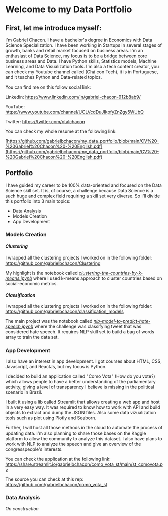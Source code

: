 # Welcome to my Data Portfolio 


## First, let me introduce myself: 

I'm Gabriel Chacon. I have a bachelor's degree in Economics with Data Science Specialization. I have been working in Startups in several stages of growth, banks and retail market focused on business areas. I'm an enthusiast of Data Science, my focus is to be a bridge between core business areas and Data. I have Python skills, Statistics models, Machine Learning, and Data Visualization tools. I'm also a tech content creator, you can check my Youtube channel called (Chá con Tech), it is in Portuguese, and it teaches Python and Data-related topics. 

You can find me on this follow social link:

Linkedin: https://www.linkedin.com/in/gabriel-chacon-912b8ab9/

YouTube: https://www.youtube.com/channel/UCLVcdDuJIkpfyZnZgy5WUbQ

Twitter: https://twitter.com/otalchacon

You can check my whole resume at the following link: 

[https://github.com/gabrielbchacon/my_data_portfolio/blob/main/CV%20-%20Gabriel%20Chacon%20-%20English.pdf](https://github.com/gabrielbchacon/my_data_portfolio/blob/main/CV%20-%20Gabriel%20Chacon%20-%20English.pdf)


## Portfolio
I have guided my career to be 100% data-oriented and focused on the Data Science skill set. It is, of course, a challenge because Data Science is a such huge and complex field requiring a skill set very diverse. So I'll divide this portfolio into 3 main topics:

 - Data Analysis
 - Models Creation
 - App Development


### Models Creation


#### *Clustering*

I wrapped all the clustering projects I worked on in the following folder: 
https://github.com/gabrielbchacon/Clustering

My highlight is the notebook called *[clustering-the-countries-by-k-means.ipynb](https://github.com/gabrielbchacon/Clustering/blob/main/clustering-the-countries-by-k-means.ipynb)* where I used k-means approach to cluster countries based on social-economic metrics. 


#### *Classification*

I wrapped all the clustering projects I worked on in the following folder: 
https://github.com/gabrielbchacon/classification_models


The main project was the notebook called [*nlp-model-to-predict-hate-speech.ipynb*](https://github.com/gabrielbchacon/classification_models/blob/main/nlp-model-to-predict-hate-speech.ipynb) where the challenge was classifying tweet that was considered hate speech. It requires NLP skill set to build a bag of words array to train the data set. 


### App Development


I also have an interest in app development. I got courses about HTML, CSS, Javascript, and ReactJs, but my focus is Python.

I decided to build an application called "Como Vota" (How do you vote?) which allows people to have a better understanding of the parliamentary activity, giving a level of transparency I believe is missing in the political scenario in Brazil. 

I built it using a lib called Streamlit that allows creating a web app and host in a very easy way. It was required to know how to work with API and build objects to extract and dump the JSON files. Also some data vizualization tools such as plot using Plotly and Seaborn. 

Further, I will host all those methods in the cloud to automate the process of updating data. I'm also planning to share those bases on the Kaggle platform to allow the community to analyze this dataset. I also have plans to work with NLP to analyze the speech and give an overview of the congresspeople's interests. 

You can check the application at the following link: 
https://share.streamlit.io/gabrielbchacon/como_vota_st/main/st_comovota.py

The source you can check at this rep:
https://github.com/gabrielbchacon/como_vota_st



### Data Analysis
 *On construction*
